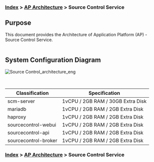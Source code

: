 ### [Index](https://github.com/PaaS-TA/Guide-eng/blob/master/README.md) > [AP Architecture](../README.md) > Source Control Service

## Purpose
This document provides the Architecture of Application Platform (AP) - Source Control Service.
<br><br>

## System Configuration Diagram
![Source Control_architecture_eng](https://user-images.githubusercontent.com/104418463/165657254-70b8412f-ca52-44f1-9ad1-77f3910e8a38.png)

<br>

| Classification | Specification |
|-------|-----|
| scm-server | 1vCPU / 2GB RAM / 30GB Extra Disk |
| mariadb | 1vCPU / 2GB RAM / 2GB Extra Disk |
| haproxy | 1vCPU / 2GB RAM / 2GB Extra Disk |
| sourcecontrol-webui | 1vCPU / 2GB RAM / 2GB Extra Disk |
| sourcecontrol-api | 1vCPU / 2GB RAM / 2GB Extra Disk |
| sourcecontrol-broker | 1vCPU / 2GB RAM / 2GB Extra Disk |


### [Index](https://github.com/PaaS-TA/Guide-eng/blob/master/README.md) > [AP Architecture](../README.md) > Source Control Service
